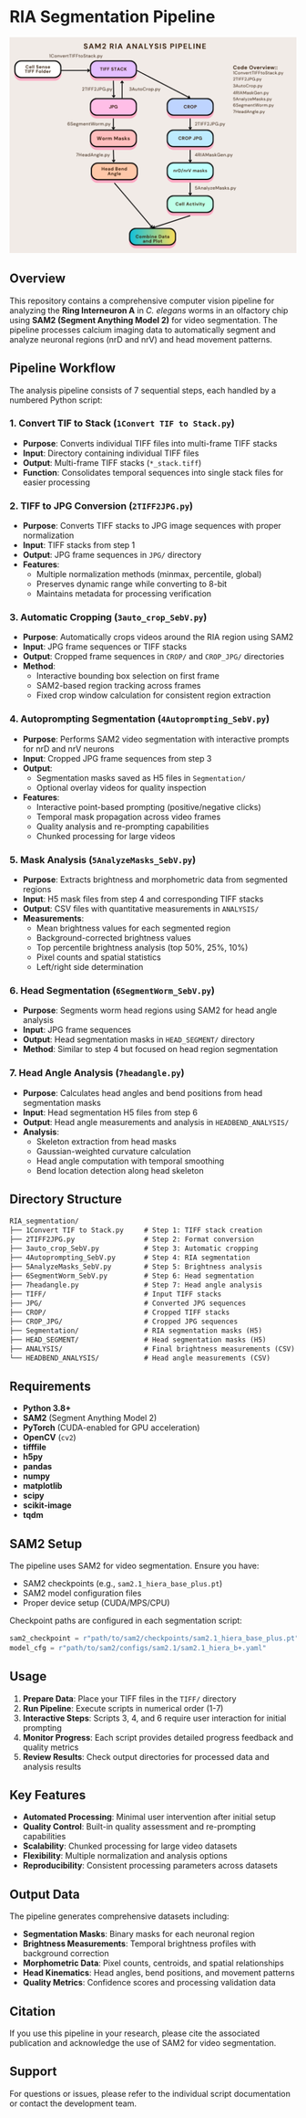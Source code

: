 # RIA Segmentation Pipeline

![Workflow Overview](workflow.png)

## Overview

This repository contains a comprehensive computer vision pipeline for analyzing the **Ring Interneuron A** in *C. elegans* worms in an olfactory chip using **SAM2 (Segment Anything Model 2)** for video segmentation. The pipeline processes calcium imaging data to automatically segment and analyze neuronal regions (nrD and nrV) and head movement patterns.

## Pipeline Workflow

The analysis pipeline consists of 7 sequential steps, each handled by a numbered Python script:

### 1. **Convert TIF to Stack** (`1Convert TIF to Stack.py`)
- **Purpose**: Converts individual TIFF files into multi-frame TIFF stacks
- **Input**: Directory containing individual TIFF files
- **Output**: Multi-frame TIFF stacks (`*_stack.tiff`)
- **Function**: Consolidates temporal sequences into single stack files for easier processing

### 2. **TIFF to JPG Conversion** (`2TIFF2JPG.py`)
- **Purpose**: Converts TIFF stacks to JPG image sequences with proper normalization
- **Input**: TIFF stacks from step 1
- **Output**: JPG frame sequences in `JPG/` directory
- **Features**: 
  - Multiple normalization methods (minmax, percentile, global)
  - Preserves dynamic range while converting to 8-bit
  - Maintains metadata for processing verification

### 3. **Automatic Cropping** (`3auto_crop_SebV.py`)
- **Purpose**: Automatically crops videos around the RIA region using SAM2
- **Input**: JPG frame sequences or TIFF stacks
- **Output**: Cropped frame sequences in `CROP/` and `CROP_JPG/` directories
- **Method**: 
  - Interactive bounding box selection on first frame
  - SAM2-based region tracking across frames
  - Fixed crop window calculation for consistent region extraction

### 4. **Autoprompting Segmentation** (`4Autoprompting_SebV.py`)
- **Purpose**: Performs SAM2 video segmentation with interactive prompts for nrD and nrV neurons
- **Input**: Cropped JPG frame sequences from step 3
- **Output**: 
  - Segmentation masks saved as H5 files in `Segmentation/`
  - Optional overlay videos for quality inspection
- **Features**:
  - Interactive point-based prompting (positive/negative clicks)
  - Temporal mask propagation across video frames
  - Quality analysis and re-prompting capabilities
  - Chunked processing for large videos

### 5. **Mask Analysis** (`5AnalyzeMasks_SebV.py`)
- **Purpose**: Extracts brightness and morphometric data from segmented regions
- **Input**: H5 mask files from step 4 and corresponding TIFF stacks
- **Output**: CSV files with quantitative measurements in `ANALYSIS/`
- **Measurements**:
  - Mean brightness values for each segmented region
  - Background-corrected brightness values
  - Top percentile brightness analysis (top 50%, 25%, 10%)
  - Pixel counts and spatial statistics
  - Left/right side determination

### 6. **Head Segmentation** (`6SegmentWorm_SebV.py`)
- **Purpose**: Segments worm head regions using SAM2 for head angle analysis
- **Input**: JPG frame sequences
- **Output**: Head segmentation masks in `HEAD_SEGMENT/` directory
- **Method**: Similar to step 4 but focused on head region segmentation

### 7. **Head Angle Analysis** (`7headangle.py`)
- **Purpose**: Calculates head angles and bend positions from head segmentation masks
- **Input**: Head segmentation H5 files from step 6
- **Output**: Head angle measurements and analysis in `HEADBEND_ANALYSIS/`
- **Analysis**:
  - Skeleton extraction from head masks
  - Gaussian-weighted curvature calculation
  - Head angle computation with temporal smoothing
  - Bend location detection along head skeleton

## Directory Structure

```
RIA_segmentation/
├── 1Convert TIF to Stack.py     # Step 1: TIFF stack creation
├── 2TIFF2JPG.py                 # Step 2: Format conversion
├── 3auto_crop_SebV.py           # Step 3: Automatic cropping
├── 4Autoprompting_SebV.py       # Step 4: RIA segmentation
├── 5AnalyzeMasks_SebV.py        # Step 5: Brightness analysis
├── 6SegmentWorm_SebV.py         # Step 6: Head segmentation
├── 7headangle.py                # Step 7: Head angle analysis
├── TIFF/                        # Input TIFF stacks
├── JPG/                         # Converted JPG sequences
├── CROP/                        # Cropped TIFF stacks
├── CROP_JPG/                    # Cropped JPG sequences
├── Segmentation/                # RIA segmentation masks (H5)
├── HEAD_SEGMENT/                # Head segmentation masks (H5)
├── ANALYSIS/                    # Final brightness measurements (CSV)
└── HEADBEND_ANALYSIS/           # Head angle measurements (CSV)
```

## Requirements

- **Python 3.8+**
- **SAM2** (Segment Anything Model 2)
- **PyTorch** (CUDA-enabled for GPU acceleration)
- **OpenCV** (`cv2`)
- **tifffile**
- **h5py**
- **pandas**
- **numpy**
- **matplotlib**
- **scipy**
- **scikit-image**
- **tqdm**

## SAM2 Setup

The pipeline uses SAM2 for video segmentation. Ensure you have:
- SAM2 checkpoints (e.g., `sam2.1_hiera_base_plus.pt`)
- SAM2 model configuration files
- Proper device setup (CUDA/MPS/CPU)

Checkpoint paths are configured in each segmentation script:
```python
sam2_checkpoint = r"path/to/sam2/checkpoints/sam2.1_hiera_base_plus.pt"
model_cfg = r"path/to/sam2/configs/sam2.1/sam2.1_hiera_b+.yaml"
```

## Usage

1. **Prepare Data**: Place your TIFF files in the `TIFF/` directory
2. **Run Pipeline**: Execute scripts in numerical order (1-7)
3. **Interactive Steps**: Scripts 3, 4, and 6 require user interaction for initial prompting
4. **Monitor Progress**: Each script provides detailed progress feedback and quality metrics
5. **Review Results**: Check output directories for processed data and analysis results

## Key Features

- **Automated Processing**: Minimal user intervention after initial setup
- **Quality Control**: Built-in quality assessment and re-prompting capabilities
- **Scalability**: Chunked processing for large video datasets
- **Flexibility**: Multiple normalization and analysis options
- **Reproducibility**: Consistent processing parameters across datasets

## Output Data

The pipeline generates comprehensive datasets including:
- **Segmentation Masks**: Binary masks for each neuronal region
- **Brightness Measurements**: Temporal brightness profiles with background correction
- **Morphometric Data**: Pixel counts, centroids, and spatial relationships
- **Head Kinematics**: Head angles, bend positions, and movement patterns
- **Quality Metrics**: Confidence scores and processing validation data

## Citation

If you use this pipeline in your research, please cite the associated publication and acknowledge the use of SAM2 for video segmentation.

## Support

For questions or issues, please refer to the individual script documentation or contact the development team.